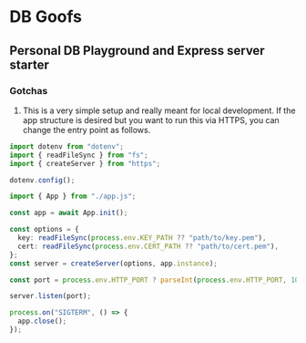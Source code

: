 # DB Goofs

## Personal DB Playground and Express server starter

### Gotchas

1. This is a very simple setup and really meant for local development. If the app structure is desired but you want to run this via HTTPS, you can change the entry point as follows.

```typescript
import dotenv from "dotenv";
import { readFileSync } from "fs";
import { createServer } from "https";

dotenv.config();

import { App } from "./app.js";

const app = await App.init();

const options = {
  key: readFileSync(process.env.KEY_PATH ?? "path/to/key.pem"),
  cert: readFileSync(process.env.CERT_PATH ?? "path/to/cert.pem"),
};
const server = createServer(options, app.instance);

const port = process.env.HTTP_PORT ? parseInt(process.env.HTTP_PORT, 10) : 8080;

server.listen(port);

process.on("SIGTERM", () => {
  app.close();
});
```
